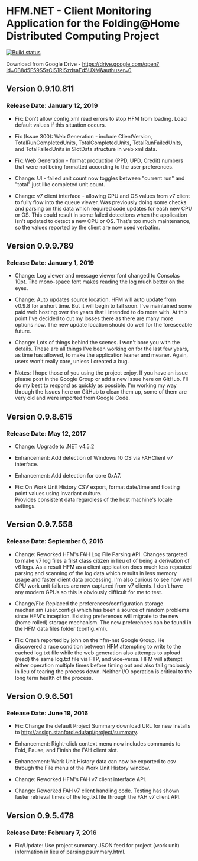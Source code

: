# HFM.NET - Client Monitoring Application for the Folding@Home Distributed Computing Project

[![Build status](https://harlam357.visualstudio.com/hfm-net%20test/_apis/build/status/hfm-net%20(master))](https://harlam357.visualstudio.com/hfm-net%20test/_build/latest?definitionId=0)

Download from Google Drive - https://drive.google.com/open?id=0B8d5F59S5sCiS1RISzdsaEd5UXM&authuser=0

## Version 0.9.10.811

### Release Date: January 12, 2019

* Fix: Don't allow config.xml read errors to stop HFM from loading.  Load default values if this situation occurs.
* Fix (Issue 300): Web Generation - include ClientVersion, TotalRunCompletedUnits, TotalCompletedUnits, TotalRunFailedUnits, and TotalFailedUnits in SlotData structure in web xml data.
* Fix: Web Generation - format production (PPD, UPD, Credit) numbers that were not being formatted according to the user preferences.

* Change: UI - failed unit count now toggles between "current run" and "total" just like completed unit count.
* Change: v7 client interface - allowing CPU and OS values from v7 client to fully flow into the queue viewer.
          Was previously doing some checks and parsing on this data which required code updates for each new
          CPU or OS.  This could result in some failed detections when the application isn't updated to detect
          a new CPU or OS.  That's too much maintenance, so the values reported by the client are now used verbatim.


## Version 0.9.9.789

### Release Date: January 1, 2019

* Change: Log viewer and message viewer font changed to Consolas 10pt.  The mono-space font makes reading the log much better on the eyes.
* Change: Auto updates source location.  HFM will auto update from v0.9.8 for a short time.  But it will begin to fail soon.
          I've maintained some paid web hosting over the years that I intended to do more with.  At this point I've decided to cut 
		  my losses there as there are many more options now.  The new update location should do well for the foreseeable future.
* Change: Lots of things behind the scenes.  I won't bore you with the details.  These are all things I've been working on for the last few
          years, as time has allowed, to make the application leaner and meaner.  Again, users won't really care, unless I created a bug.

* Notes: I hope those of you using the project enjoy.  If you have an issue please post in the Google Group or add a new Issue here on GitHub.
         I'll do my best to respond as quickly as possible.  I'm working my way through the Issues here on GitHub to clean them up, some of 
		 them are very old and were imported from Google Code.


## Version 0.9.8.615

### Release Date: May 12, 2017

* Change: Upgrade to .NET v4.5.2

* Enhancement: Add detection of Windows 10 OS via FAHClient v7 interface.
* Enhancement: Add detection for core 0xA7.

* Fix: On Work Unit History CSV export, format date/time and floating point values using invariant culture.  
       Provides consistent data regardless of the host machine's locale settings.


## Version 0.9.7.558

### Release Date: September 6, 2016

* Change: Reworked HFM's FAH Log File Parsing API.  Changes targeted to make v7 log files a first class citizen in lieu of of being a derivation of v6 logs.
          As a result HFM as a client application does much less repeated parsing and scanning of the log data which results in less memory usage and faster client data processing.
          I'm also curious to see how well GPU work unit failures are now captured from v7 clients.  I don't have any modern GPUs so this is obviously difficult for me to test.

* Change/Fix: Replaced the preferences/configuration storage mechanism (user.config) which has been a source of random problems since HFM's inception.
              Existing preferences will migrate to the new (home rolled) storage mechanism.  The new preferences can be found in the HFM data files folder (config.xml).

* Fix: Crash reported by john on the hfm-net Google Group.  He discovered a race condition between HFM attempting to write to the cached log.txt file while the web
       generation also attempts to upload (read) the same log.txt file via FTP, and vice-versa.  HFM will attempt either operation multiple times before timing out and 
       also fail graciously in lieu of tearing the process down.  Neither I/O operation is critical to the long term health of the process.


## Version 0.9.6.501

### Release Date: June 19, 2016

* Fix: Change the default Project Summary download URL for new installs to http://assign.stanford.edu/api/project/summary.

* Enhancement: Right-click context menu now includes commands to Fold, Pause, and Finish the FAH client slot.
* Enhancement: Work Unit History data can now be exported to csv through the File menu of the Work Unit History window.

* Change: Reworked HFM's FAH v7 client interface API.
* Change: Reworked FAH v7 client handling code.  Testing has shown faster retrieval times of the log.txt file through the FAH v7 client API.


## Version 0.9.5.478

### Release Date: February 7, 2016

* Fix/Update: Use project summary JSON feed for project (work unit) information in lieu of parsing psummary.html.
